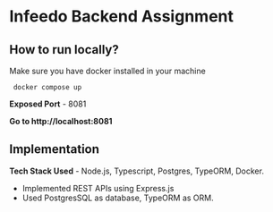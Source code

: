 # Infeedo Backend Assignment

## How to run locally?


Make sure you have docker installed in your machine

```
 docker compose up
```
**Exposed Port** - 8081

**Go to http://localhost:8081**

## Implementation
**Tech Stack Used** - Node.js, Typescript, Postgres, TypeORM, Docker.

* Implemented REST APIs using Express.js
* Used PostgresSQL as database, TypeORM as ORM.